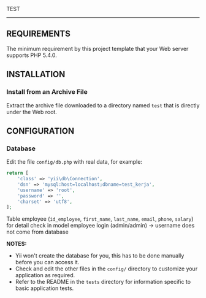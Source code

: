 TEST
____

REQUIREMENTS
------------

The minimum requirement by this project template that your Web server supports PHP 5.4.0.


INSTALLATION
------------

### Install from an Archive File

Extract the archive file downloaded to a directory named `test` that is directly under the Web root.

CONFIGURATION
-------------

### Database

Edit the file `config/db.php` with real data, for example:

```php
return [
    'class' => 'yii\db\Connection',
    'dsn' => 'mysql:host=localhost;dbname=test_kerja',
    'username' => 'root',
    'password' => '',
    'charset' => 'utf8',
];
```
Table 
employee (`id_employee`, `first_name`, `last_name`, `email`, `phone`, `salary`)
for detail check in model employee
login (admin/admin) -> username does not come from database

**NOTES:**
- Yii won't create the database for you, this has to be done manually before you can access it.
- Check and edit the other files in the `config/` directory to customize your application as required.
- Refer to the README in the `tests` directory for information specific to basic application tests.
